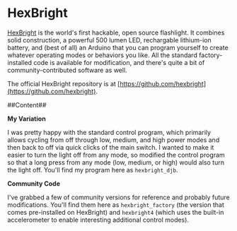 HexBright
=========

[HexBright](http://hexbright.com) is the world's first hackable, open source flashlight. It combines solid construction, a powerful 500 lumen LED, rechargable lithium-ion battery, and (best of all) an Arduino that you can program yourself to create whatever operating modes or behaviors you like.  All the standard factory-installed code is available for modification, and there's quite a bit of community-contributed software as well.

The official HexBright repository is at [https://github.com/hexbright](https://github.com/hexbright).

##Content##

**My Variation**

I was pretty happy with the standard control program, which primarily allows cycling from off through low, medium, and high power modes and then back to off via quick clicks of the main switch.  I wanted to make it easier to turn the light off from any mode, so modified the control program so that a long press from any mode (low, medium, or high) would also turn the light off.  You'll find my program here as `hexbright_djb`.

**Community Code**

I've grabbed a few of community versions for reference and probably future modifications.  You'll find them here as `hexbright_factory` (the version that comes pre-installed on HexBright) and `hexbright4` (which uses the built-in accelerometer to enable interesting additional control modes).

